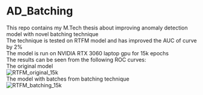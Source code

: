 # AD_Batching
This repo contains my M.Tech thesis about improving anomaly detection model with novel batching technique  
The technique is tested on RTFM model and has improved the AUC of curve by 2%  
The model is run on NVIDIA RTX 3060 laptop gpu for 15k epochs  
The results can be seen from the following ROC curves:  
The original model  
![RTFM_original_15k](https://user-images.githubusercontent.com/65151707/173845008-9fa20609-b550-4c17-9062-4de1abf1c4a3.png)  
The model with batches from batching technique  
![RTFM_batching_15k](https://user-images.githubusercontent.com/65151707/173844999-f1521906-3d80-4883-a46b-bf0258b96efd.jpg)  
